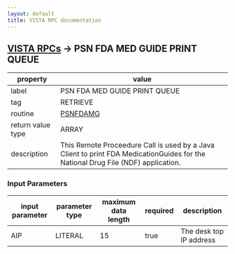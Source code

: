 ```yaml
---
layout: default
title: VISTA RPC documentation
---
```




## [VISTA RPCs](TableOfContent.md) &#8594; PSN FDA MED GUIDE PRINT QUEUE 

 property | value 
--- | --- 
 label | PSN FDA MED GUIDE PRINT QUEUE
 tag | RETRIEVE
 routine | [PSNFDAMG](http://code.osehra.org/dox/Routine_PSNFDAMG_source.html)
 return value type | ARRAY
 description | This Remote Proceedure Call is used by a Java Client to print FDA MedicationGuides for the National Drug File (NDF) application.

### Input Parameters

| input parameter | parameter type | maximum data length | required | description | 
| --- | --- | --- | --- | --- | 
| AIP | LITERAL | 15 | true | The desk top IP address | 